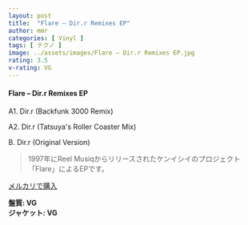 ```yaml
---
layout: post
title:  "Flare – Dir.r Remixes EP"
author: mmr
categories: [ Vinyl ]
tags: [ テクノ ]
image: ../assets/images/Flare – Dir.r Remixes EP.jpg
rating: 3.5
v-rating: VG
---
```


#### Flare – Dir.r Remixes EP

A1. Dir.r (Backfunk 3000 Remix)

A2. Dir.r (Tatsuya's Roller Coaster Mix)

B. Dir.r (Original Version)

> 1997年にReel Musiqからリリースされたケンイシイのプロジェクト「Flare」によるEPです。


[メルカリで購入](https://jp.mercari.com/item/m22811208224)

<div class="mt-4 mb-4 d-flex align-items-center">
<strong class="mr-1">盤質: VG</strong>
</div>
<div class="mt-4 mb-4 d-flex align-items-center">
<strong class="mr-1">ジャケット: VG</strong>
</div>
